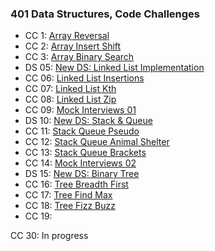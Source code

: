 ### 401 Data Structures, Code Challenges
- CC 1: [Array Reversal](/python/docs/array-reverse/README.md)
- CC 2: [Array Insert Shift](/python/docs/array-insert-shift/README.md)
- CC 3: [Array Binary Search](python/docs/array-binary-search)
- DS 05: [New DS: Linked List Implementation](python/docs/linked_list_implementation)
- CC 06: [Linked List Insertions](python/code_challenges/array-insert-shift)
- CC 07: [Linked List Kth](python/docs/kth_from_end)
- CC 08: [Linked List Zip](python/docs/linked_list_zip)
- CC 09: [Mock Interviews 01]()
- DS 10: [New DS: Stack & Queue](python/docs/stack_and_queue)
- CC 11: [Stack Queue Pseudo](python/docs/stack_queue_pseudo)
- CC 12: [Stack Queue Animal Shelter](python/docs/stack_queue_animal_shelter)
- CC 13: [Stack Queue Brackets](python/docs/stack_queue_brackets)
- CC 14: [Mock Interviews 02]()
- DS 15: [New DS: Binary Tree](python/docs/trees)
- CC 16: [Tree Breadth First](python/docs/tree_breadth_first)
- CC 17: [Tree Find Max](python/docs/tree_max)
- CC 18: [Tree Fizz Buzz](python/docs/tree_fizz_buzz)
- CC 19: []()


CC 30: In progress
